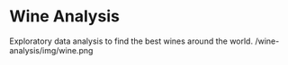 
# Wine Analysis
Exploratory data analysis to find the best wines around the world.
/wine-analysis/img/wine.png


